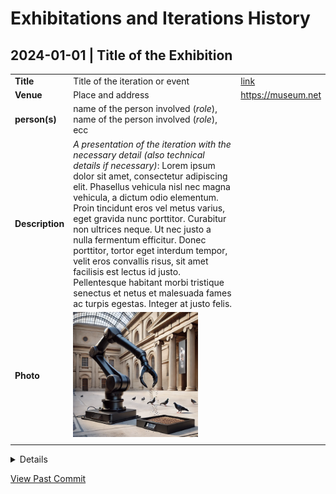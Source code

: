 # Exhibitations and Iterations History

## 2024-01-01 | **Title of the Exhibition**
|    |    |    |
|----|----|----|
| **Title** | Title of the iteration or event | [link](https://linktoiterationifexist.net) |
| **Venue** | Place and address| https://museum.net |
| **person(s)** | name of the person involved (*role*), name of the person involved (*role*), ecc | |
| **Description** | *A presentation of the iteration with the necessary detail (also technical details if necessary)*: Lorem ipsum dolor sit amet, consectetur adipiscing elit. Phasellus vehicula nisl nec magna vehicula, a dictum odio elementum. Proin tincidunt eros vel metus varius, eget gravida nunc porttitor. Curabitur non ultrices neque. Ut nec justo a nulla fermentum efficitur. Donec porttitor, tortor eget interdum tempor, velit eros convallis risus, sit amet facilisis est lectus id justo. Pellentesque habitant morbi tristique senectus et netus et malesuada fames ac turpis egestas. Integer at justo felis. | |
| **Photo** | <img src="images/photo2.png" alt="image of the artwork" height="200"> | |
| | | |

<details>

### Component list (*bit*) 

Technical description, notes and information of the general artworks if needed

| **type** | **name** | **version** | **link** | **requirments** | **note** |
|---|----|----|---|---|---|
| hardware | **FakeArm** | | [repo link]() | | Lorem ipsum dolor sit amet, consectetur adipiscing elit. Vivamus lacinia odio vitae vestibulum. |
| computer system | **Raspberry PI** | 5 | [ext link]() | | |
| firmware | **fakeArmFirmare** | 2 | [repo link]() | | [Python 3.12](link) </br> [pyrobotic library](link) </br> [others](link) | Lorem ipsum dolor sit amet, consectetur adipiscing elit. Vivamus lacinia odio vitae vestibulum. |
| operating system | **Ubuntu** | 24.10 | [ext link]() | |
| ... | ... | ... | ... | ... |

### Technical note, mappings and instructions (*data*)
Technical Notes with pictures
Lorem ipsum dolor sit amet, consectetur adipiscing elit. Phasellus vehicula nisl nec magna vehicula, a dictum odio elementum. Proin tincidunt eros vel metus varius, eget gravida nunc porttitor. Curabitur non ultrices neque. Ut nec justo a nulla fermentum efficitur. Donec porttitor, tortor eget interdum tempor, velit eros convallis risus, sit amet facilisis est lectus id justo. Pellentesque habitant morbi tristique senectus et netus et malesuada fames ac turpis egestas. Integer at justo felis.

<img src="images/photo2.png" alt="image of the artwork" height="200"> <img src="images/photo3.png" alt="image of the artwork" height="200"> 

</details>

[View Past Commit](https://github.com/alessandrofiordelmondo/mdc-template/commit/255c12bfb5746cbc1978f076ae05f1f10b72bb51)


